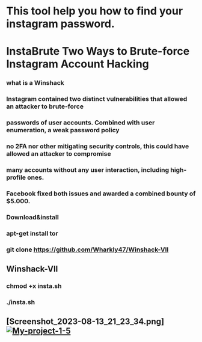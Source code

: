 # This tool help you how to find your instagram password.
# InstaBrute Two Ways to Brute-force Instagram Account Hacking

### what is a Winshack

### Instagram contained two distinct vulnerabilities that allowed an attacker to brute-force
### passwords of user accounts. Combined with user enumeration, a weak password policy
### no 2FA nor other mitigating security controls, this could have allowed an attacker to compromise 
### many accounts without any user interaction, including high-profile ones. 
### Facebook fixed both issues and awarded a combined bounty of $5.000.


### Download&install

### apt-get install tor

### git clone https://github.com/Wharkly47/Winshack-VII
 
## Winshack-VII

### chmod +x insta.sh

### ./insta.sh

## [Screenshot_2023-08-13_21_23_34.png]<a href="https://ibb.co/LnrS5tT"><img src="https://i.ibb.co/YpX2Zk5/My-project-1-5.jpg" alt="My-project-1-5" border="0"></a>

